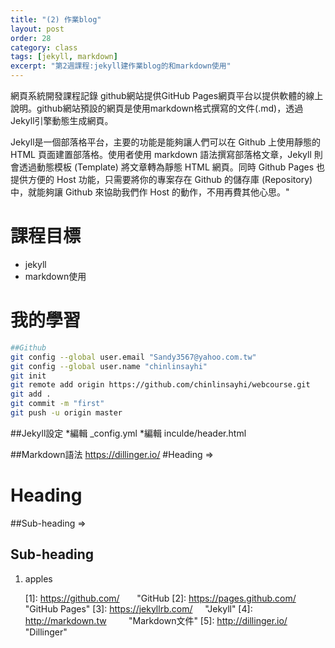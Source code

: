 ```yaml
---
title: "(2) 作業blog"
layout: post
order: 28
category: class
tags: [jekyll, markdown]
excerpt: "第2週課程:jekyll建作業blog的和markdown使用"
---
```

網頁系統開發課程記錄
github網站提供GitHub Pages網頁平台以提供軟體的線上說明。github網站預設的網頁是使用markdown格式撰寫的文件(.md)，透過Jekyll引擎動態生成網頁。

Jekyll是一個部落格平台，主要的功能是能夠讓人們可以在 Github 上使用靜態的 HTML 頁面建置部落格。使用者使用 markdown 語法撰寫部落格文章，Jekyll 則會透過動態模板 (Template) 將文章轉為靜態 HTML 網頁。同時 Github Pages 也提供方便的 Host 功能，只需要將你的專案存在 Github 的儲存庫 (Repository) 中，就能夠讓 Github 來協助我們作 Host 的動作，不用再費其他心思。"


# 課程目標
- jekyll
- markdown使用

# 我的學習
```sh
##Github
git config --global user.email "Sandy3567@yahoo.com.tw"
git config --global user.name "chinlinsayhi"
git init
git remote add origin https://github.com/chinlinsayhi/webcourse.git
git add .
git commit -m "first"
git push -u origin master
```
##Jekyll設定
*編輯 _config.yml
*編輯 inculde/header.html

##Markdown語法
https://dillinger.io/
#Heading => <h1>Heading</h1>
##Sub-heading => <h2>Sub-heading</h2>
1. apples<ol>

[1]: https://github.com/        "GitHub
[2]: https://pages.github.com/  "GitHub Pages"
[3]: https://jekyllrb.com/      "Jekyll"
[4]: http://markdown.tw         "Markdown文件"
[5]: http://dillinger.io/       "Dillinger"
